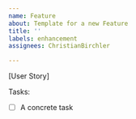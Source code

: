 ```yaml
---
name: Feature
about: Template for a new Feature
title: ''
labels: enhancement
assignees: ChristianBirchler

---
```


[User Story]

Tasks:
- [ ] A concrete task
